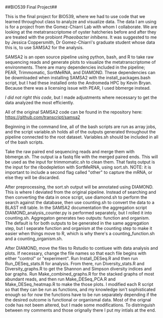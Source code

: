 ##BIO539 Final Project##


This is the final project for BIO539, where we had to use code that we learned throughout class 
to analyze and visualize data. The data I am using is for a project from the Gomez-Chiarri Lab with whom I
collaborate. We are looking at the metatranscriptome of oyster hatcheries before and after they
are treated with the probiont *Phaeobacter inhibens*. It was suggested to me by Jessica Coppersmith, Dr Gomez-Chiarri's 
graduate student whose data this is, to use SAMSA2 for the analysis. 

SAMSA2 is an open source pipeline using python, bash, and R to take raw sequencing reads and generate 
plots to visualize the metatranscriptome of environments. There are many dependencies included in the pipeline; 
PEAR, Trimmomatic, SortMeRNA, and DIAMOND. These dependencies can be dowmloaded when installing SAMSA2 with the 
install_packages.bash script, but I had these installed onto the Andromeda HPC by Kevin Bryan. Because there was
a licensing issue with PEAR, I used bbmerge instead.

*I did not right this code*, but I made adjustments where necessary to get the data analyzed the most efficiently.

All of the original SAMSA2 code can be found in the repository here: https://github.com/transcript/samsa2

Beginning in the command line, all of the bash scripts are run as array jobs, and the script variable.sh
holds all of the outputs generated throughout the pipeline connected to the root dataset. Variables.sh should be included
in all of the bash scripts.

Take the raw paired end sequencing reads and merge them with bbmerge.sh. The output ia a
fastq file with the merged paired ends. This will be used as the input for trimmomatic.sh to clean them.
That fastq output is the input for the ribodepletion with SortMeRNA, using sort.sh. NOTE: it is important to include
a second flag called "other" to capture the mRNA, or else they will be discarded. 

After preprocessing, the sort.sh output will be annotated using DIAMOND. This is where I deviated from the original pipeline. Instead of searching and then converting the data in once script, use diamond.sh to perform the search against
the database, then use counting.sh to convert the data to a BLAST m8 table. In the SAMSA2 documentation the aggregation
script DIAMOND_analysis_counter.py is performed separately, but I rolled it into counting.sh. Aggregaton generates
two outputs: function and organism. The default is for both outputs to be generated in the same aggregation step,
but I separate function and organism at the counting step to make it easier when things move to R, which is why
there's a counting_function.sh and a counting_organism.sh. 

After DIAMOND, move the files to Rstudio to contiuee with data analysis and plots. If necessary, change the file names
so that each file begins with either "control" or "experiment". Run Install_DESeq.R and then run Run_DESeq_stats.R for
analysis. From there, run Diversity_stats.R and Diversity_graphs.R to get the Shannon and Simpson diversity indices and
bar graphs. Run Make_combined_graphs.R for the stacked graphs of most abundant reads, and then run Make_DESeq_PCA.R and 
Make_DESeq_heatmap.R to make the those plots. I modified each R script so that they can be run as functions, and my 
knowledge isn't sophisticated enough so for now the functions have to be run separately depending if the the desired
outcome is functional or organismal data. Most of the orignal code has not beem altered, but I made some modifications.
To distringuish between my comments and those orignally there I put my intials at the end. 
